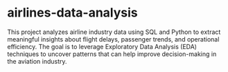 # airlines-data-analysis
This project analyzes airline industry data using SQL and Python to extract meaningful insights about flight delays, passenger trends, and operational efficiency. The goal is to leverage Exploratory Data Analysis (EDA) techniques to uncover patterns that can help improve decision-making in the aviation industry.
